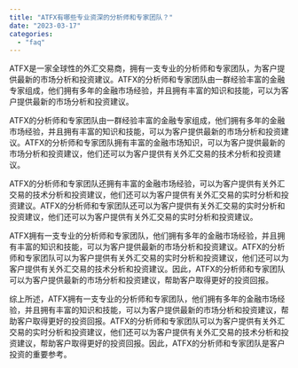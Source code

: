 ```yaml
---
title: "ATFX有哪些专业资深的分析师和专家团队？"
date: "2023-03-17"
categories: 
  - "faq"
---
```


ATFX是一家全球性的外汇交易商，拥有一支专业的分析师和专家团队，为客户提供最新的市场分析和投资建议。ATFX的分析师和专家团队由一群经验丰富的金融专家组成，他们拥有多年的金融市场经验，并且拥有丰富的知识和技能，可以为客户提供最新的市场分析和投资建议。

ATFX的分析师和专家团队由一群经验丰富的金融专家组成，他们拥有多年的金融市场经验，并且拥有丰富的知识和技能，可以为客户提供最新的市场分析和投资建议。ATFX的分析师和专家团队拥有丰富的金融市场知识，可以为客户提供最新的市场分析和投资建议，他们还可以为客户提供有关外汇交易的技术分析和投资建议。

ATFX的分析师和专家团队还拥有丰富的金融市场经验，可以为客户提供有关外汇交易的技术分析和投资建议，他们还可以为客户提供有关外汇交易的实时分析和投资建议。ATFX的分析师和专家团队还可以为客户提供有关外汇交易的实时分析和投资建议，他们还可以为客户提供有关外汇交易的实时分析和投资建议。

ATFX拥有一支专业的分析师和专家团队，他们拥有多年的金融市场经验，并且拥有丰富的知识和技能，可以为客户提供最新的市场分析和投资建议。ATFX的分析师和专家团队可以为客户提供有关外汇交易的实时分析和投资建议，他们还可以为客户提供有关外汇交易的技术分析和投资建议。因此，ATFX的分析师和专家团队可以为客户提供最新的市场分析和投资建议，帮助客户取得更好的投资回报。

综上所述，ATFX拥有一支专业的分析师和专家团队，他们拥有多年的金融市场经验，并且拥有丰富的知识和技能，可以为客户提供最新的市场分析和投资建议，帮助客户取得更好的投资回报。ATFX的分析师和专家团队可以为客户提供有关外汇交易的实时分析和投资建议，他们还可以为客户提供有关外汇交易的技术分析和投资建议，帮助客户取得更好的投资回报。因此，ATFX的分析师和专家团队是客户投资的重要参考。
